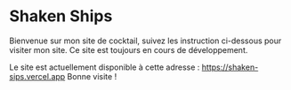 # Shaken Ships

Bienvenue sur mon site de cocktail, suivez les instruction ci-dessous pour visiter mon site.
Ce site est toujours en cours de développement.

Le site est actuellement disponible à cette adresse : https://shaken-sips.vercel.app
Bonne visite !
